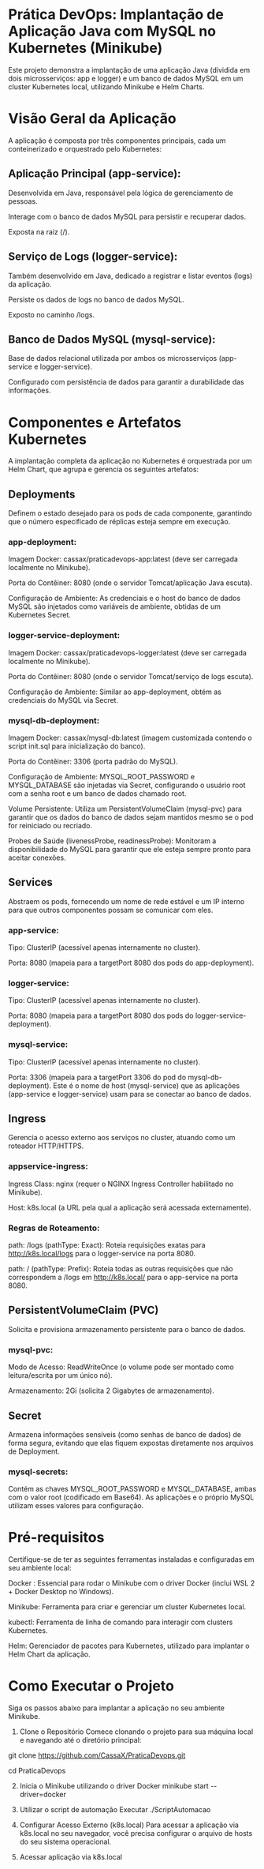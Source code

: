 # Prática DevOps: Implantação de Aplicação Java com MySQL no Kubernetes (Minikube)
Este projeto demonstra a implantação de uma aplicação Java (dividida em dois microsserviços: app e logger) e um banco de dados MySQL em um cluster Kubernetes local, utilizando Minikube e Helm Charts.

# Visão Geral da Aplicação
A aplicação é composta por três componentes principais, cada um conteinerizado e orquestrado pelo Kubernetes:

## Aplicação Principal (app-service):

Desenvolvida em Java, responsável pela lógica de gerenciamento de pessoas.

Interage com o banco de dados MySQL para persistir e recuperar dados.

Exposta na raiz (/).

## Serviço de Logs (logger-service):

Também desenvolvido em Java, dedicado a registrar e listar eventos (logs) da aplicação.

Persiste os dados de logs no banco de dados MySQL.

Exposto no caminho /logs.

## Banco de Dados MySQL (mysql-service):

Base de dados relacional utilizada por ambos os microsserviços (app-service e logger-service).

Configurado com persistência de dados para garantir a durabilidade das informações.

# Componentes e Artefatos Kubernetes
A implantação completa da aplicação no Kubernetes é orquestrada por um Helm Chart, que agrupa e gerencia os seguintes artefatos:

## Deployments
Definem o estado desejado para os pods de cada componente, garantindo que o número especificado de réplicas esteja sempre em execução.

### app-deployment:

Imagem Docker: cassax/praticadevops-app:latest (deve ser carregada localmente no Minikube).

Porta do Contêiner: 8080 (onde o servidor Tomcat/aplicação Java escuta).

Configuração de Ambiente: As credenciais e o host do banco de dados MySQL são injetados como variáveis de ambiente, obtidas de um Kubernetes Secret.

### logger-service-deployment:

Imagem Docker: cassax/praticadevops-logger:latest (deve ser carregada localmente no Minikube).

Porta do Contêiner: 8080 (onde o servidor Tomcat/serviço de logs escuta).

Configuração de Ambiente: Similar ao app-deployment, obtém as credenciais do MySQL via Secret.

### mysql-db-deployment:

Imagem Docker: cassax/mysql-db:latest (imagem customizada contendo o script init.sql para inicialização do banco).

Porta do Contêiner: 3306 (porta padrão do MySQL).

Configuração de Ambiente: MYSQL_ROOT_PASSWORD e MYSQL_DATABASE são injetadas via Secret, configurando o usuário root com a senha root e um banco de dados chamado root.

Volume Persistente: Utiliza um PersistentVolumeClaim (mysql-pvc) para garantir que os dados do banco de dados sejam mantidos mesmo se o pod for reiniciado ou recriado.

Probes de Saúde (livenessProbe, readinessProbe): Monitoram a disponibilidade do MySQL para garantir que ele esteja sempre pronto para aceitar conexões.

## Services
Abstraem os pods, fornecendo um nome de rede estável e um IP interno para que outros componentes possam se comunicar com eles.

### app-service:

Tipo: ClusterIP (acessível apenas internamente no cluster).

Porta: 8080 (mapeia para a targetPort 8080 dos pods do app-deployment).

### logger-service:

Tipo: ClusterIP (acessível apenas internamente no cluster).

Porta: 8080 (mapeia para a targetPort 8080 dos pods do logger-service-deployment).

### mysql-service:

Tipo: ClusterIP (acessível apenas internamente no cluster).

Porta: 3306 (mapeia para a targetPort 3306 do pod do mysql-db-deployment). Este é o nome de host (mysql-service) que as aplicações (app-service e logger-service) usam para se conectar ao banco de dados.

## Ingress
Gerencia o acesso externo aos serviços no cluster, atuando como um roteador HTTP/HTTPS.

### appservice-ingress:

Ingress Class: nginx (requer o NGINX Ingress Controller habilitado no Minikube).

Host: k8s.local (a URL pela qual a aplicação será acessada externamente).

### Regras de Roteamento:

path: /logs (pathType: Exact): Roteia requisições exatas para http://k8s.local/logs para o logger-service na porta 8080.

path: / (pathType: Prefix): Roteia todas as outras requisições que não correspondem a /logs em http://k8s.local/ para o app-service na porta 8080.

## PersistentVolumeClaim (PVC)
Solicita e provisiona armazenamento persistente para o banco de dados.

### mysql-pvc:

Modo de Acesso: ReadWriteOnce (o volume pode ser montado como leitura/escrita por um único nó).

Armazenamento: 2Gi (solicita 2 Gigabytes de armazenamento).

## Secret
Armazena informações sensíveis (como senhas de banco de dados) de forma segura, evitando que elas fiquem expostas diretamente nos arquivos de Deployment.

### mysql-secrets:

Contém as chaves MYSQL_ROOT_PASSWORD e MYSQL_DATABASE, ambas com o valor root (codificado em Base64). As aplicações e o próprio MySQL utilizam esses valores para configuração.

# Pré-requisitos
Certifique-se de ter as seguintes ferramentas instaladas e configuradas em seu ambiente local:

Docker : Essencial para rodar o Minikube com o driver Docker (inclui WSL 2 + Docker Desktop no Windows).

Minikube: Ferramenta para criar e gerenciar um cluster Kubernetes local.

kubectl: Ferramenta de linha de comando para interagir com clusters Kubernetes.

Helm: Gerenciador de pacotes para Kubernetes, utilizado para implantar o Helm Chart da aplicação.


# Como Executar o Projeto
Siga os passos abaixo para implantar a aplicação no seu ambiente Minikube.

1. Clone o Repositório
Comece clonando o projeto para sua máquina local e navegando até o diretório principal:

git clone https://github.com/CassaX/PraticaDevops.git

cd PraticaDevops

2. Inicia o Minikube utilizando o driver Docker
minikube start --driver=docker

3. Utilizar o script de automação
Executar ./ScriptAutomacao

4. Configurar Acesso Externo (k8s.local)
Para acessar a aplicação via k8s.local no seu navegador, você precisa configurar o arquivo de hosts do seu sistema operacional.

5. Acessar aplicação via k8s.local

